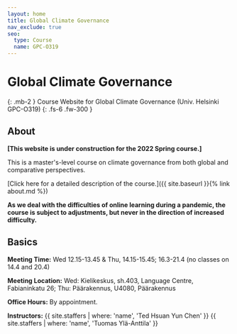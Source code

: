 ```yaml
---
layout: home
title: Global Climate Governance
nav_exclude: true
seo:
  type: Course
  name: GPC-O319
---
```


# Global Climate Governance
{: .mb-2 }
Course Website for Global Climate Governance (Univ. Helsinki GPC-O319)
{: .fs-6 .fw-300 }

## About

**[This website is under construction for the 2022 Spring course.]**

This is a master's-level course on climate governance from both global and comparative perspectives.

[Click here for a detailed description of the course.]({{ site.baseurl }}{% link about.md %})

**As we deal with the difficulties of online learning during a pandemic, the course is subject to adjustments, but never in the direction of increased difficulty.**

## Basics

**Meeting Time:** Wed 12.15-13.45 & Thu, 14.15-15.45; 16.3-21.4 (no classes on 14.4 and 20.4)

**Meeting Location:** Wed: Kielikeskus, sh.403, Language Centre, Fabianinkatu 26; Thu: Päärakennus, U4080, Päärakennus

**Office Hours:** By appointment.

**Instructors:**
{{ site.staffers | where: 'name', 'Ted Hsuan Yun Chen' }}
{{ site.staffers | where: 'name', 'Tuomas Ylä-Anttila' }}
